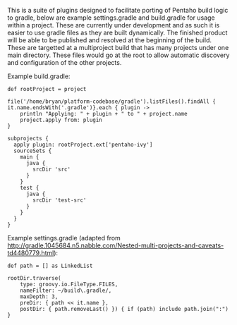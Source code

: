 This is a suite of plugins designed to facilitate porting of Pentaho build logic to gradle, below are example settings.gradle and build.gradle for usage within a project.  These are currently under development and as such it is easier to use gradle files as they are built dynamically.  The finished product will be able to be published and resolved at the beginning of the build. These are targetted at a multiproject build that has many projects under one main directory.  These files would go at the root to allow automatic discovery and configuration of the other projects.

Example build.gradle:

    def rootProject = project

    file('/home/bryan/platform-codebase/gradle').listFiles().findAll { it.name.endsWith('.gradle')}.each { plugin ->
        println "Applying: " + plugin + " to " + project.name
        project.apply from: plugin 
    }

    subprojects {
      apply plugin: rootProject.ext['pentaho-ivy']
      sourceSets {
        main {
          java {
            srcDir 'src'
          }
        }
        test {
          java {
            srcDir 'test-src'
          }
        }
      }
    }

Example settings.gradle (adapted from http://gradle.1045684.n5.nabble.com/Nested-multi-projects-and-caveats-td4480779.html):

    def path = [] as LinkedList 

    rootDir.traverse( 
        type: groovy.io.FileType.FILES, 
        nameFilter: ~/build\.gradle/, 
        maxDepth: 3, 
        preDir: { path << it.name }, 
        postDir: { path.removeLast() }) { if (path) include path.join(":") } 
